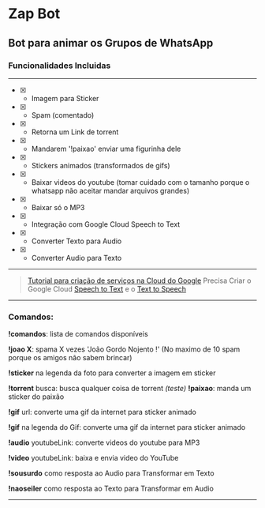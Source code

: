 # Zap Bot

## Bot para animar os Grupos de WhatsApp

### Funcionalidades Incluidas

---

- [x] - Imagem para Sticker
- [x] - Spam (comentado)
- [x] - Retorna um Link de torrent
- [x] - Mandarem '!paixao' enviar uma figurinha dele
- [x] - Stickers animados (transformados de gifs)
- [x] - Baixar videos do youtube (tomar cuidado com o tamanho porque o whatsapp não aceitar mandar arquivos grandes)
- [x] - Baixar só o MP3
- [x] - Integração com Google Cloud Speech to Text
- [x] - Converter Texto para Audio
- [x] - Converter Audio para Texto

---

> [Tutorial para criação de serviços na Cloud do Google](https://youtu.be/naZ8oEKuR44?t=199)
> Precisa Criar o Google Cloud [Speech to Text](https://cloud.google.com/speech-to-text) e o [Text to Speech](https://cloud.google.com/text-to-speech/docs/reference/rest/?apix=true)

---

### Comandos:

**!comandos**: lista de comandos disponíveis

**!joao X**: spama X vezes 'João Gordo Nojento !' (No maximo de 10 spam porque os amigos não sabem brincar)

**!sticker** na legenda da foto para converter a imagem em sticker

**!torrent** busca: busca qualquer coisa de torrent _(teste)_
**!paixao**: manda um sticker do paixão

**!gif** url: converte uma gif da internet para sticker animado

**!gif** na legenda do Gif: converte uma gif da internet para sticker animado

**!audio** youtubeLink: converte videos do youtube para MP3

**!video** youtubeLink: baixa e envia video do YouTube

**!sousurdo** como resposta ao Audio para Transformar em Texto

**!naoseiler** como resposta ao Texto para Transformar em Audio

---
